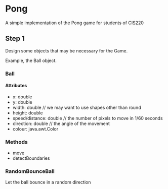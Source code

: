 # Pong
A simple implementation of the Pong game for students of CIS220

## Step 1
Design some objects that may be necessary for the Game.

Example, the Ball object.

### Ball
#### Attributes
 - x: double
 - y: double
 - width: double // we may want to use shapes other than round
 - height: double
 - speed/distance: double // the number of pixels to move in 1/60 seconds
 - direction: double // the angle of the movement
 - colour: java.awt.Color
 
### Methods
  - move
  - detectBoundaries
 
### RandomBounceBall
Let the ball bounce in a random direction
